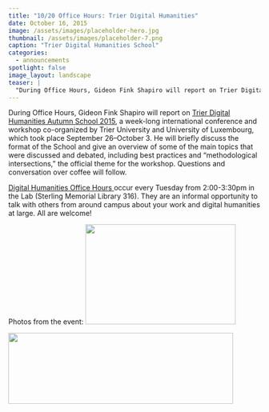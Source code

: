 ```yaml
---
title: "10/20 Office Hours: Trier Digital Humanities"
date: October 16, 2015
image: /assets/images/placeholder-hero.jpg
thumbnail: /assets/images/placeholder-7.png
caption: "Trier Digital Humanities School"
categories: 
  - announcements
spotlight: false 
image_layout: landscape
teaser: |
  "During Office Hours, Gideon Fink Shapiro will report on Trier Digital Humanities Autumn School 2015, a week-long international conference and workshop co-organized by Trier University and University..."
---
```


During Office Hours, Gideon Fink Shapiro will report on <a href="http://kompetenzzentrum.uni-trier.de/en/dhautumnschool2015/" target="_blank">Trier Digital Humanities Autumn School 2015</a>, a week-long international conference and workshop co-organized by Trier University and University of Luxembourg, which took place September 26–October 3. He will briefly discuss the format of the School and give an overview of some of the main topics that were discussed and debated, including best practices and “methodological intersections,” the official theme for the workshop. Questions and conversation over coffee will follow.
   
<a href="http://web.library.yale.edu/dhlab/officehours" target="_blank"> Digital Humanities Office Hours </a> occur every Tuesday from 2:00-3:30pm in the Lab (Sterling Memorial Library 316). They are an informal opportunity to talk with others from around campus about your work and digital humanities at large. All are welcome!
   
Photos from the event:
<a href="http://web.library.yale.edu/sites/default/files/images/2015TrierSchool_Gideon.jpg">
  <img alt="" height="200" src="http://web.library.yale.edu/sites/default/files/resize/images/2015TrierSchool_Gideon-300x200.jpg" width="300"/>
</a>
   
<a href="http://web.library.yale.edu/sites/default/files/images/2015TrierSchool_GideonPanorama2.jpg">
  <img alt="" height="142" src="http://web.library.yale.edu/sites/default/files/resize/images/2015TrierSchool_GideonPanorama2-449x142.jpg" width="449"/>
</a>
   